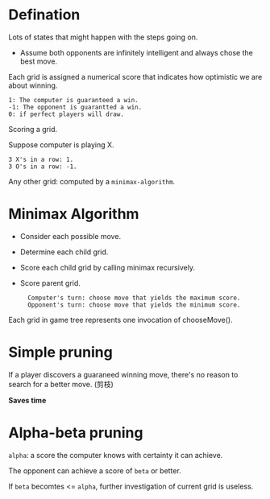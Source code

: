 # Defination
Lots of states that might happen with the steps going on.

* Assume both opponents are infinitely intelligent and always chose the best move.

Each grid is assigned a numerical score that indicates how optimistic we are about winning.

    1: The computer is guaranteed a win.
    -1: The opponent is guarantted a win.
    0: if perfect players will draw.

Scoring a grid.

Suppose computer is playing X.

    3 X's in a row: 1.
    3 O's in a row: -1.
Any other grid: computed by a `minimax-algorithm`.

# Minimax Algorithm
- Consider each possible move. 
- Determine each child grid.
- Score each child grid by calling minimax recursively. 
- Score parent grid.
        
        Computer's turn: choose move that yields the maximum score.
        Opponent's turn: choose move that yields the minimum score.
Each grid in game tree represents one invocation of chooseMove().  

# Simple pruning
If a player discovers a guaraneed winning move, there's no reason to search for a better move. (剪枝)

**Saves time**

# Alpha-beta pruning
`alpha`: a score the computer knows with certainty it can achieve.

The opponent can achieve a score of `beta` or better.

If `beta` becomtes <= `alpha`, further investigation of current grid is useless.


